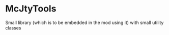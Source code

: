 # McJtyTools
Small library (which is to be embedded in the mod using it) with small utility classes
